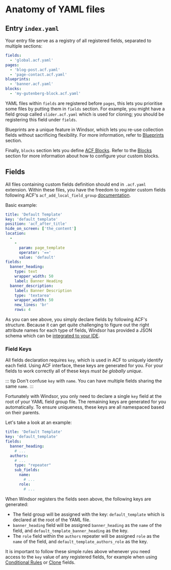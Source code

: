 # Anatomy of YAML files

## Entry `index.yaml`
Your entry file serve as a registry of all registered fields, separated to multiple sections:
```yaml
fields:
  - 'global.acf.yaml'
pages:
  - 'blog-post.acf.yaml'
  - 'page-contact.acf.yaml'
blueprints:
  - 'banner.acf.yaml'
blocks:
  - 'my-gutenberg-block.acf.yaml'
```

YAML files within `fields` are registered before `pages`, this lets you prioritise some files by putting them in `fields` section. For example, you might have a field group called `slider.acf.yaml` which is used for cloning; you should be registering this field under `fields`.

Blueprints are a unique feature in Windsor, which lets you re-use collection fields without sacrificing flexibility. For more information, refer to [Blueprints](/blueprints) section.

Finally, `blocks` section lets you define [ACF Blocks](https://www.advancedcustomfields.com/resources/blocks/). Refer to the [Blocks](./blocks) section for more information about how to configure your custom blocks.

## Fields

All files containing custom fields definition should end in `.acf.yaml` extension. Within these files, you have the freedom to register custom fields following ACF's `acf_add_local_field_group` [documentation](https://www.advancedcustomfields.com/resources/register-fields-via-php/).

Basic example:
```yaml
title: 'Default Template'
key: 'default_template'
position: 'acf_after_title'
hide_on_screen: ['the_content']
location:
  -
    -
      param: page_template
      operator: '=='
      value: 'default'
fields:
  banner_heading:
    type: text
    wrapper_width: 50
    label: Banner Heading
  banner_description:
    label: Banner Description
    type: 'textarea'
    wrapper_width: 50
    new_lines: 'br'
    rows: 4
```

As you can see above, you simply declare fields by following ACF's structure. Because it can get quite challenging to figure out the right attribute names for each type of fields, Windsor has provided a JSON schema which can be [integrated to your IDE](/ide).

### Field Keys

All fields declaration requires `key`, which is used in ACF to uniquely identify each field. Using ACF interface, these keys are generated for you. For your fields to work correctly all of these keys *must be globally unique*.

::: tip
Don't confuse `key` with `name`. You can have multiple fields sharing the same `name`.
:::

Fortunately with Windsor, you only need to declare a single `key` field at the root of your YAML field group file. The remaining keys are generated for you automatically. To ensure uniqueness, these keys are all namespaced based on their parents.

Let's take a look at an example:
```yaml
title: 'Default Template'
key: 'default_template'
fields:
  banner_heading:
    # ...
  authors:
    # ...
    type: "repeater"
    sub_fields:
      name:
        # ...
      role:
        # ...
```

When Windsor registers the fields seen above, the following keys are generated:
- The field group will be assigned with the key: `default_template` which is declared at the root of the YAML file.
- `banner_heading` field will be assigned `banner_heading` as the `name` of the field, and `default_template_banner_heading` as the key.
- The `role` field within the `authors` repeater will be assigned `role` as the `name` of the field, and `default_template_authors_role` as the key.

It is important to follow these simple rules above whenever you need access to the `key` value of any registered fields, for example when using [Conditional Rules](/guides/conditional) or [Clone](/guides/clone) fields.

